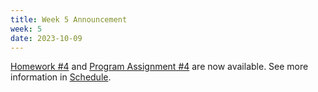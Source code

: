 ```yaml
---
title: Week 5 Announcement
week: 5
date: 2023-10-09
---
```


[Homework #4](https://basics.sjtu.edu.cn/~yangqizhe/pdf/algo2023w/homework/Algo-hw4.pdf) and [Program Assignment #4](https://leetcode.cn/problems/largest-number/) are now available. See more information in [Schedule](../schedule).
